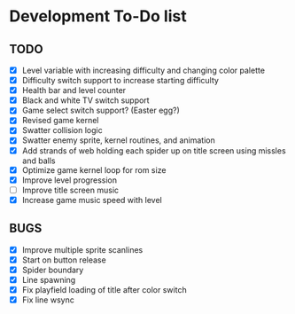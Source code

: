 # Development To-Do list

## TODO

- [x] Level variable with increasing difficulty and changing color palette
- [x] Difficulty switch support to increase starting difficulty
- [x] Health bar and level counter
- [x] Black and white TV switch support
- [x] Game select switch support? (Easter egg?)
- [x] Revised game kernel
- [x] Swatter collision logic
- [x] Swatter enemy sprite, kernel routines, and animation
- [x] Add strands of web holding each spider up on title screen using missles and balls
- [x] Optimize game kernel loop for rom size
- [x] Improve level progression
- [ ] Improve title screen music
- [x] Increase game music speed with level

## BUGS

- [x] Improve multiple sprite scanlines
- [x] Start on button release
- [x] Spider boundary
- [x] Line spawning
- [x] Fix playfield loading of title after color switch
- [x] Fix line wsync

